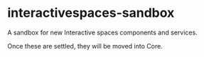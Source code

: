 interactivespaces-sandbox
=========================

A sandbox for new Interactive spaces components and services.

Once these are settled, they will be moved into Core.
